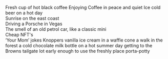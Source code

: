 Fresh cup of hot black coffee
Enjoying Coffee in peace and quiet
Ice cold beer on a hot day  
Sunrise on the east coast  
Driving a Porsche in Vegas  
The smell of an old petrol car, like a classic mini  
Cheap NFT's  
‘Your Mom’ jokes
Knoppers
vanilla ice cream in a waffle cone
a walk in the forest
a cold chocolate milk bottle on a hot summer day
getting to the Browns tailgate lot early enough to use the freshly place porta-potty

